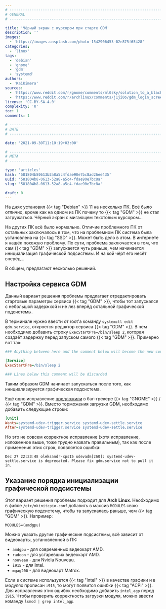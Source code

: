 ```yaml
---
# -------------------------------------------------------------------------------------------------------------------- #
# GENERAL
# -------------------------------------------------------------------------------------------------------------------- #

title: 'Чёрный экран с курсором при старте GDM'
description: ''
images:
  - 'https://images.unsplash.com/photo-1542906453-02e875f65428'
categories:
  - 'linux'
tags:
  - 'debian'
  - 'gnome'
  - 'gdm'
  - 'systemd'
authors:
  - 'KaiKimera'
sources:
  - 'https://www.reddit.com/r/gnome/comments/ml0sky/solution_to_a_black_screen_on_boot_problem_after/'
  - 'https://www.reddit.com/r/archlinux/comments/j1ji0o/gdm_login_screen_doesnt_show_until_switching_tty/'
license: 'CC-BY-SA-4.0'
complexity: '0'
toc: 1
comments: 1

# -------------------------------------------------------------------------------------------------------------------- #
# DATE
# -------------------------------------------------------------------------------------------------------------------- #

date: '2021-09-30T11:10:19+03:00'

# -------------------------------------------------------------------------------------------------------------------- #
# META
# -------------------------------------------------------------------------------------------------------------------- #

type: 'articles'
hash: '581804b80613b2a8a5c4fdae90e7bc8ad26ee435'
uuid: '581804b8-0613-52a8-a5c4-fdae90e7bc8a'
slug: '581804b8-0613-52a8-a5c4-fdae90e7bc8a'

draft: 0
---
```


На днях установил {{< tag "Debian" >}} 11 на несколько ПК. Всё было отлично, кроме как на одном из ПК почему то {{< tag "GDM" >}} не стал загружаться. Чёрный экран с мигающем текстовым курсором...

<!--more-->

На других ПК всё было нормально. Отличие проблемного ПК от остальных заключалось в том, что на проблемном ПК система была установлена на {{< tag "SSD" >}}. Может быть дело в этом. В интернете я нашёл похожую проблему. По сути, проблема заключается в том, что сам {{< tag "GDM" >}} запускается чуть раньше, чем начинается инициализация графической подсистемы. И на кой чёрт его несёт вперёд...

В общем, предлагают несколько решений.

## Настройка сервиса GDM

Данный вариант решения проблемы предлагает отредактировать стартовые параметры сервиса {{< tag "GDM" >}}, чтобы тот запускался с небольшой задержкой и не лез вперёд остальной графической подсистемы.

В терминале нужно ввести от root'а команду `systemctl edit gdm.service`, откроется редактор сервиса {{< tag "GDM" >}}. В нем необходимо добавить строку `ExecStartPre=/bin/sleep 2`, которая создаёт задержку перед запуском самого {{< tag "GDM" >}}. Примерно вот так:

```ini
### Anything between here and the comment below will become the new contents of the file

[Service]
ExecStartPre=/bin/sleep 2

### Lines below this comment will be discarded
```

Таким образом GDM начинает запускаться после того, как инициализируется графическая подсистема.

Ещё одно исправление [предложили](https://gitlab.gnome.org/GNOME/gdm/-/issues/662#note_993169) в баг-трекере {{< tag "GNOME" >}} / {{< tag "GDM" >}}. Вместо торможения загрузки GDM, необходимо добавить следующие строки:

```ini
[Unit]
Wants=systemd-udev-trigger.service systemd-udev-settle.service
After=systemd-udev-trigger.service systemd-udev-settle.service
```

Но это не совсем корректное исправление (хотя исправление, изложенное выше, тоже трудно назвать правильным), так как после применения этих строк, появляется ошибка:

```terminal
Dec 27 22:23:48 oleksandr-xps15 udevadm[260]: systemd-udev-settle.service is deprecated. Please fix gdm.service not to pull it in.
```

## Указание порядка инициализации графической подсистемы

Этот вариант решения проблемы подходит для **Arch Linux**. Необходимо в файле `/etc/mkinitcpio.conf` добавить в массив `MODULES` свою графическую подсистему, чтобы та запускалась раньше, чем {{< tag "GDM" >}}. Например:

```text
MODULES=(amdgpu)
```

Можно указать другие графические подсистемы, всё зависит от видеокарты, установленной в ПК:

- `amdgpu` - для современных видеокарт AMD.
- `radeon` - для устаревших видеокарт AMD.
- `nouveau` - для Nvidia Nouveau.
- `i915` - для Intel.
- `mgag200` - для видеокарт Matrox.

Если в системе используется {{< tag "Intel" >}} в качестве графики и в модулях прописан `i915`, то могут появится ошибки {{< tag "ACPI" >}}. Для исправления этих ошибок необходимо добавить `intel_agp` перед `i915`. Чтобы проверить корректность загрузки модуля, можно ввести команду `lsmod | grep intel_agp`.
